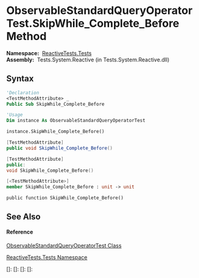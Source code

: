 # ObservableStandardQueryOperatorTest.SkipWhile\_Complete\_Before Method

**Namespace:**  [ReactiveTests.Tests](ReactiveTests.Tests\ReactiveTests.Tests.md)  
**Assembly:**  Tests.System.Reactive (in Tests.System.Reactive.dll)

## Syntax

```vb
'Declaration
<TestMethodAttribute> _
Public Sub SkipWhile_Complete_Before
```

```vb
'Usage
Dim instance As ObservableStandardQueryOperatorTest

instance.SkipWhile_Complete_Before()
```

```csharp
[TestMethodAttribute]
public void SkipWhile_Complete_Before()
```

```c++
[TestMethodAttribute]
public:
void SkipWhile_Complete_Before()
```

```fsharp
[<TestMethodAttribute>]
member SkipWhile_Complete_Before : unit -> unit 
```

```jscript
public function SkipWhile_Complete_Before()
```

## See Also

#### Reference

[ObservableStandardQueryOperatorTest Class](ObservableStandardQueryOperatorTest\ObservableStandardQueryOperatorTest.md)

[ReactiveTests.Tests Namespace](ReactiveTests.Tests\ReactiveTests.Tests.md)

[]: 
[]: 
[]: 
[]: 